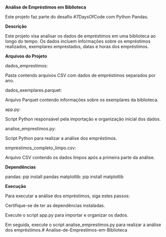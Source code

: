 **Análise de Empréstimos em Biblioteca**

Este projeto faz parte do desafio #7DaysOfCode com Python Pandas.

**Descrição**

Este projeto visa analisar os dados de empréstimos em uma biblioteca ao longo do tempo. Os dados incluem informações sobre os empréstimos realizados, exemplares emprestados, datas e horas dos empréstimos.

**Arquivos do Projeto**

dados_emprestimos:

Pasta contendo arquivos CSV com dados de empréstimos separados por ano.

dados_exemplares.parquet: 

Arquivo Parquet contendo informações sobre os exemplares da biblioteca.

app.py: 

Script Python responsável pela importação e organização inicial dos dados.

analise_emprestimos.py: 

Script Python para realizar a análise dos empréstimos.

emprestimos_completo_limpo.csv: 

Arquivo CSV contendo os dados limpos após a primeira parte da análise.

**Dependências**

pandas: pip install pandas
matplotlib: pip install matplotlib

**Execução**

Para executar a análise dos empréstimos, siga estes passos:

Certifique-se de ter as dependências instaladas.

Execute o script app.py para importar e organizar os dados.

Em seguida, execute o script analise_emprestimos.py para realizar a análise dos empréstimos.#   A n a l i s e - d e - E m p r e s t i m o s - e m - B i b l i o t e c a 
 
 

